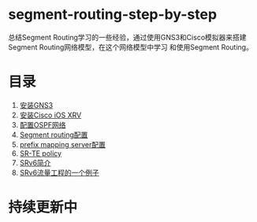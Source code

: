 # segment-routing-step-by-step
总结Segment Routing学习的一些经验，通过使用GNS3和Cisco模拟器来搭建Segment Routing网络模型，在这个网络模型中学习 和使用Segment Routing。

# 目录
1. [安装GNS3](https://github.com/nokia-t1zhou/segment-routing-step-by-step/blob/master/GNS3安装/GNS3_install.md)
2. [安装Cisco iOS XRV](https://github.com/nokia-t1zhou/segment-routing-step-by-step/blob/master/run%20cisco%20ios%20xrv/run-cisco-xrv.md)
3. [配置OSPF网络](https://github.com/nokia-t1zhou/segment-routing-step-by-step/blob/master/ospf-configure/ospf.md)
4. [Segment routing配置](https://github.com/nokia-t1zhou/segment-routing-step-by-step/blob/master/segment-routing-configure/SR.md)
5. [prefix mapping server配置](https://github.com/nokia-t1zhou/segment-routing-step-by-step/blob/master/prefix_mapping_server/mapping_server.md)
6. [SR-TE policy](https://github.com/nokia-t1zhou/segment-routing-step-by-step/blob/master/SR-TE%20policy/SR-TE%20policy.md)
7. [SRv6简介](https://github.com/nokia-t1zhou/segment-routing-step-by-step/blob/master/SRv6%20introduction/SRv6.md)
8. [SRv6流量工程的一个例子]()
# 持续更新中
